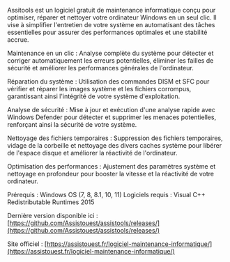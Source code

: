 Assitools est un logiciel gratuit de maintenance informatique conçu pour optimiser, réparer et nettoyer votre ordinateur Windows en un seul clic. Il vise à simplifier l'entretien de votre système en automatisant des tâches essentielles pour assurer des performances optimales et une stabilité accrue.

Maintenance en un clic : Analyse complète du système pour détecter et corriger automatiquement les erreurs potentielles, éliminer les failles de sécurité et améliorer les performances générales de l'ordinateur.

Réparation du système : Utilisation des commandes DISM et SFC pour vérifier et réparer les images système et les fichiers corrompus, garantissant ainsi l'intégrité de votre système d'exploitation.

Analyse de sécurité : Mise à jour et exécution d'une analyse rapide avec Windows Defender pour détecter et supprimer les menaces potentielles, renforçant ainsi la sécurité de votre système.

Nettoyage des fichiers temporaires : Suppression des fichiers temporaires, vidage de la corbeille et nettoyage des divers caches système pour libérer de l'espace disque et améliorer la réactivité de l'ordinateur.

Optimisation des performances : Ajustement des paramètres système et nettoyage en profondeur pour booster la vitesse et la réactivité de votre ordinateur.

Prérequis : Windows OS (7, 8, 8.1, 10, 11)
Logiciels requis : Visual C++ Redistributable Runtimes 2015

Dernière version disponible ici : [https://github.com/Assistouest/assistools/releases/](https://github.com/Assistouest/assistools/releases/)

Site officiel : [https://assistouest.fr/logiciel-maintenance-informatique/](https://assistouest.fr/logiciel-maintenance-informatique/)
